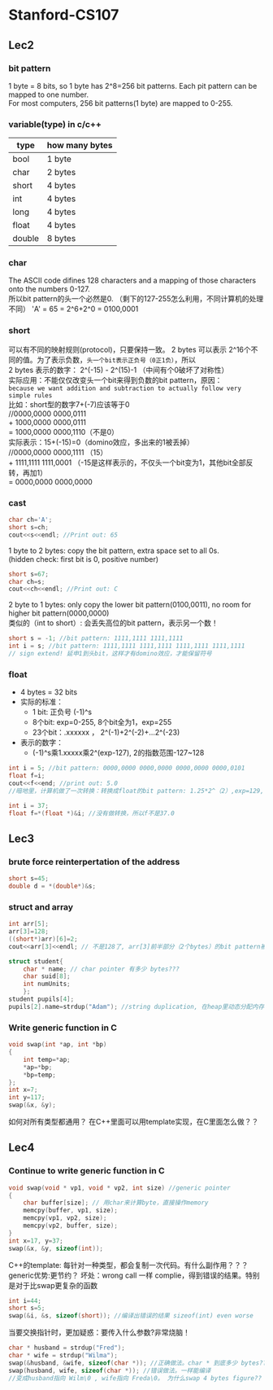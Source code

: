 # Stanford-CS107
## Lec2
### bit pattern
1 byte = 8 bits, so 1 byte has 2^8=256 bit patterns. Each pit pattern can be mapped to one number.  
For most computers, 256 bit patterns(1 byte) are mapped to 0-255.
### variable(type) in c/c++
type  | how many bytes|
--------- | --------|
bool  | 1 byte |
char  | 2 bytes |
short  | 4 bytes |
int  | 4 bytes |
long  | 4 bytes |
float  | 4 bytes |
double  | 8 bytes |
### char
The ASCII code difines 128 characters and a mapping of those characters onto the numbers 0-127.  
所以bit pattern的头一个必然是0. （剩下的127-255怎么利用，不同计算机的处理不同）
'A' = 65 = 2^6+2^0 = 0100,0001
### short
可以有不同的映射规则(protocol)，只要保持一致。
2 bytes 可以表示 2^16个不同的值。为了表示负数，`头一个bit表示正负号（0正1负）`，所以  
2 bytes 表示的数字： 2^(-15) - 2^(15)-1  （中间有个0破坏了对称性）  
实际应用：不能仅仅改变头一个bit来得到负数的bit pattern，原因：  
`because we want addition and subtraction to actually follow very simple rules`  
比如：short型的数字7+(-7)应该等于0  
    //0000,0000 0000,0111  
    + 1000,0000 0000,0111  
    = 1000,0000 0000,1110（不是0）  
实际表示：15+(-15)=0（domino效应，多出来的1被丢掉）  
    //0000,0000 0000,1111 （15）   
    + 1111,1111 1111,0001  （-15是这样表示的，不仅头一个bit变为1，其他bit全部反转，再加1）  
    = 0000,0000 0000,0000  
### cast
```cpp
char ch='A';
short s=ch;
cout<<s<<endl; //Print out: 65
```
1 byte to 2 bytes: copy the bit pattern, extra space set to all 0s.  
(hidden check: first bit is 0, positive number)
```cpp
short s=67;
char ch=s;
cout<<ch<<endl; //Print out: C
```
2 byte to 1 bytes: only copy the lower bit pattern(0100,0011), no room for higher bit pattern(0000,0000)  
类似的（int to short）: 会丢失高位的bit pattern，表示另一个数！
```cpp
short s = -1; //bit pattern: 1111,1111 1111,1111
int i = s; //bit pattern: 1111,1111 1111,1111 1111,1111 1111,1111
// sign extend! 延申1到头bit，这样才有domino效应，才能保留符号
```
### float
* 4 bytes = 32 bits  
* 实际的标准：
    * 1 bit: 正负号 (-1)^s
    * 8个bit: exp=0-255, 8个bit全为1，exp=255
    * 23个bit：.xxxxxx ， 2^(-1)+2^(-2)+...2^(-23)
* 表示的数字：
    * (-1)^s乘1.xxxxx乘2^(exp-127), 2的指数范围-127~128
```cpp
int i = 5; //bit pattern: 0000,0000 0000,0000 0000,0000 0000,0101
float f=i;
cout<<f<<end; //print out: 5.0
//暗地里，计算机做了一次转换：转换成float的bit pattern: 1.25*2^（2）,exp=129,.xxxx=0.25

int i = 37;
float f=*(float *)&i; //没有做转换，所以f不是37.0
```

## Lec3
### brute force reinterpertation of the address
```cpp
short s=45;
double d = *(double*)&s;
```
### struct and array
```cpp
int arr[5];
arr[3]=128;
((short*)arr)[6]=2;
cout<<arr[3]<<endl; // 不是128了, arr[3]前半部分（2个bytes）的bit pattern被改成了2

struct student{
    char * name; // char pointer 有多少 bytes???
    char suid[8];
    int numUnits;
    };
student pupils[4];
pupils[2].name=strdup("Adam"); //string duplication, 在heap里动态分配内存 string "Adam\0"
```
### Write generic function in C
```c
void swap(int *ap, int *bp)
{
    int temp=*ap;
    *ap=*bp;
    *bp=temp;
};
int x=7;
int y=117;
swap(&x, &y);
```
如何对所有类型都通用？ 在C++里面可以用template实现，在C里面怎么做？？
## Lec4
### Continue to write generic function in C
```c
void swap(void * vp1, void * vp2, int size) //generic pointer
{
    char buffer[size]; // 用char来计算byte，直接操作memory
    memcpy(buffer, vp1, size);
    memcpy(vp1, vp2, size);
    memcpy(vp2, buffer, size);
}
int x=17, y=37;
swap(&x, &y, sizeof(int));
```
C++的template: 每针对一种类型，都会复制一次代码。有什么副作用？？？
generic优势:更节约？
坏处：wrong call 一样 complie，得到错误的结果。特别是对于比swap更复杂的函数
```c
int i=44;
short s=5;
swap(&i, &s, sizeof(short)); //编译出错误的结果 sizeof(int) even worse
```
当要交换指针时，更加疑惑：要传入什么参数?非常烧脑！
```c
char * husband = strdup("Fred");
char * wife = strdup("Wilma");
swap(&husband, &wife, sizeof(char *)); //正确做法。char * 到底多少 bytes??
swap(husband, wife, sizeof(char *)); //错误做法。一样能编译
//变成husband指向 Wilm\0 , wife指向 Freda\0。 为什么swap 4 bytes figure?? 
```
